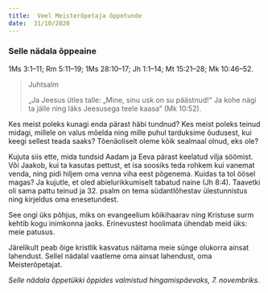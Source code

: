 ```yaml
---
title:  Veel Meisterõpetaja õppetunde  
date:  31/10/2020  
---
```


### Selle nädala õppeaine
1Ms 3:1–11; Rm 5:11–19; 1Ms 28:10–17; Jh 1:1–14; Mt 15:21–28; Mk 10:46–52.

> <p>Juhtsalm</p>
> „Ja Jeesus ütles talle: „Mine, sinu usk on su päästnud!“ Ja kohe nägi ta jälle ning läks Jeesusega teele kaasa“ (Mk 10:52).

Kes meist poleks kunagi enda pärast häbi tundnud? Kes meist poleks teinud midagi, millele on valus mõelda ning mille puhul tarduksime õudusest, kui keegi sellest teada saaks? Tõenäoliselt oleme kõik sealmaal olnud, eks ole?

Kujuta siis ette, mida tundsid Aadam ja Eeva pärast keelatud vilja söömist. Või Jaakob, kui ta kasutas pettust, et isa soosiks teda rohkem kui vanemat venda, ning pidi hiljem oma venna viha eest põgenema. Kuidas ta tol öösel magas? Ja kujutle, et oled abielurikkumiselt tabatud naine (Jh 8:4). Taavetki oli sama pattu teinud ja 32. psalm on tema südantlõhestav ülestunnistus ning kirjeldus oma enesetundest.

See ongi üks põhjus, miks on evangeelium kõikihaarav ning Kristuse surm kehtib kogu inimkonna jaoks. Erinevustest hoolimata ühendab meid üks: meie patusus.

Järelikult peab õige kristlik kasvatus näitama meie sünge olukorra ainsat lahendust. Sellel nädalal vaatleme oma ainsat lahendust, oma Meisterõpetajat.

_Selle nädala õppetükki õppides valmistud hingamispäevaks, 7. novembriks._